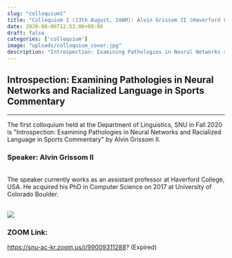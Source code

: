 ```yaml
---
slug: "colloquium1"
title: "Colloquium 1 (13th August, 10AM): Alvin Grissom II (Haverford College)"
date: 2020-08-06T12:53:06+09:00
draft: false
categories: ['colloquium']
image: "uploads/colloquium_cover.jpg"
description: "Introspection: Examining Pathologies in Neural Networks and Racialized Language in Sports Commentary by Alvin Grissom II"
---
```


## Introspection: Examining Pathologies in Neural Networks and Racialized Language in Sports Commentary
***

The first colloquium held at the Department of Linguistics, SNU in Fall 2020 is "Introspection: Examining Pathologies in Neural Networks and Racialized Language in Sports Commentary" by Alvin Grissom II. 

### Speaker: Alvin Grissom II
<br/>
The speaker currently works as an assistant professor at Haverford College, USA. He acquired his PhD in Computer Science on 2017 at University of Colorado Boulder.
<br/><br/>

![ ](/uploads/Alvin_Grissom_II_image.jpg#floatleft)


### ZOOM Link:
https://snu-ac-kr.zoom.us/j/99009311288? (Expired)
